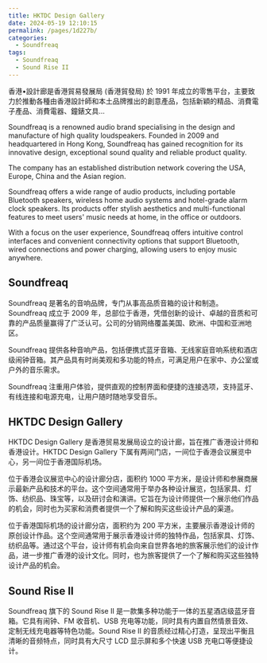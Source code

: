 ```yaml
---
title: HKTDC Design Gallery
date: 2024-05-19 12:10:15
permalink: /pages/1d227b/
categories: 
  - Soundfreaq
tags: 
  - Soundfreaq
  - Sound Rise II
---
```


香港•設計廊是香港貿易發展局 (香港貿發局) 於 1991 年成立的零售平台，主要致力於推動各種由香港設計師和本土品牌推出的創意產品，包括新穎的精品、消費電子產品、消費電器、鐘錶文具...

<!-- more -->

Soundfreaq is a renowned audio brand specialising in the design and manufacture of high quality loudspeakers. Founded in 2009 and headquartered in Hong Kong, Soundfreaq has gained recognition for its innovative design, exceptional sound quality and reliable product quality.

The company has an established distribution network covering the USA, Europe, China and the Asian region.

Soundfreaq offers a wide range of audio products, including portable Bluetooth speakers, wireless home audio systems and hotel-grade alarm clock speakers. Its products offer stylish aesthetics and multi-functional features to meet users' music needs at home, in the office or outdoors.

With a focus on the user experience, Soundfreaq offers intuitive control interfaces and convenient connectivity options that support Bluetooth, wired connections and power charging, allowing users to enjoy music anywhere.

## Soundfreaq

Soundfreaq 是著名的音响品牌，专门从事高品质音箱的设计和制造。Soundfreaq 成立于 2009 年，总部位于香港，凭借创新的设计、卓越的音质和可靠的产品质量赢得了广泛认可。公司的分销网络覆盖美国、欧洲、中国和亚洲地区。

Soundfreaq 提供各种音响产品，包括便携式蓝牙音箱、无线家庭音响系统和酒店级闹钟音箱。其产品具有时尚美观和多功能的特点，可满足用户在家中、办公室或户外的音乐需求。

Soundfreaq 注重用户体验，提供直观的控制界面和便捷的连接选项，支持蓝牙、有线连接和电源充电，让用户随时随地享受音乐。

## HKTDC Design Gallery

HKTDC Design Gallery 是香港贸易发展局设立的设计廊，旨在推广香港设计师和香港设计。HKTDC Design Gallery 下属有两间门店，一间位于香港会议展览中心，另一间位于香港国际机场。

位于香港会议展览中心的设计廊分店，面积约 1000 平方米，是设计师和参展商展示最新产品和技术的平台。这个空间通常用于举办各种设计展览，包括家具、灯饰、纺织品、珠宝等，以及研讨会和演讲。它旨在为设计师提供一个展示他们作品的机会，同时也为买家和消费者提供一个了解和购买这些设计产品的渠道。

位于香港国际机场的设计廊分店，面积约为 200 平方米，主要展示香港设计师的原创设计作品。这个空间通常用于展示香港设计师的独特作品，包括家具、灯饰、纺织品等。通过这个平台，设计师有机会向来自世界各地的旅客展示他们的设计作品，进一步推广香港的设计文化。同时，也为旅客提供了一个了解和购买这些独特设计产品的机会。

## Sound Rise II

Soundfreaq 旗下的 Sound Rise II 是一款集多种功能于一体的五星酒店级蓝牙音箱。它具有闹钟、FM 收音机、USB 充电等功能，同时具有内置自然情景音效、定制无线充电器等特色功能。Sound Rise II 的音质经过精心打造，呈现出平衡且清晰的音频特点，同时具有大尺寸 LCD 显示屏和多个快速 USB 充电口等便捷设计。
